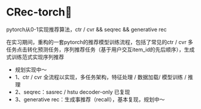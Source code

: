 # CRec-torch🚗
pytorch从0-1实现推荐算法，ctr / cvr &amp;&amp; seqrec &amp;&amp; generative rec

在实习期间，重构的一套pytorch的推荐模型训练流程，包括了常见的ctr / cvr 多任务点击转化预测任务，序列推荐任务（基于用户交互item_id的先后顺序），生成式训练范式实现序列推荐

- 规划实现中～
- 1、ctr / cvr 全流程以实现，多任务架构，特征处理 / 数据加载/ 模型训练 / 推理
- 2、seqrec：sasrec / hstu decoder-only 已复现
- 3、generative rec：生成事推荐（recall），基本复现，规划中～
